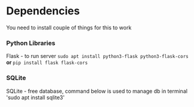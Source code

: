 # Dependencies
You need to install couple of things for this to work
<b></b>
### Python Libraries
Flask - to run server
`sudo apt install python3-flask python3-flask-cors`<b> or </b>`pip install flask flask-cors`
<b></b>
### SQLite
SQLite - free database, command below is used to manage db in terminal
'sudo apt install sqlite3'

